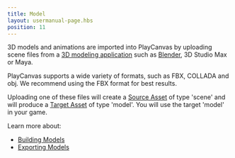 ```yaml
---
title: Model
layout: usermanual-page.hbs
position: 11
---
```


3D models and animations are imported into PlayCanvas by uploading scene files from a [3D modeling application][1] such as [Blender][2], 3D Studio Max or Maya.

PlayCanvas supports a wide variety of formats, such as FBX, COLLADA and obj. We recommend using the FBX format for best results.

Uploading one of these files will create a [Source Asset][3] of type 'scene' and will produce a [Target Asset][4] of type 'model'. You will use the target 'model' in your game.

Learn more about:

* [Building Models][5]
* [Exporting Models][6]

[1]: /user-manual/assets/models/building
[2]: https://www.blender.org/
[3]: /user-manual/glossary#source-asset
[4]: /user-manual/glossary#target-asset
[5]: /user-manual/assets/models/building
[6]: /user-manual/assets/models/exporting
